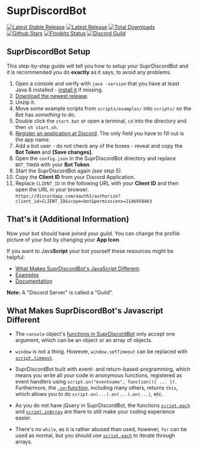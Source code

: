 # SuprDiscordBot

[![Latest Stable Release](https://img.shields.io/github/release/timmyrs/SuprDiscordBot.svg?label=Stable)](https://github.com/timmyrs/SuprDiscordBot/releases)
[![Latest Release](https://img.shields.io/github/release/timmyrs/SuprDiscordBot.svg?label=Latest)](https://github.com/timmyrs/SuprDiscordBot/releases)
[![Total Downloads](https://img.shields.io/github/downloads/timmyrs/SuprDiscordBot/latest/total.svg?label=Downloads)](https://github.com/timmyrs/SuprDiscordBot/releases)
[![Github Stars](https://img.shields.io/github/stars/timmyrs/SuprDiscordBot.svg?label=Stars)](https://github.com/timmyrs/SuprDiscordBot/stargazers)
[![Floobits Status](https://floobits.com/timmyRS/SuprDiscordBot.svg)](https://floobits.com/timmyRS/SuprDiscordBot/redirect)
[![Discord Guild](https://discordapp.com/api/guilds/208658782966906880/embed.png)](https://discord.timmyrs.de)

## SuprDiscordBot Setup

This step-by-step guide will tell you how to setup your SuprDiscordBot and it is recommended you do **exactly** as it says, to avoid any problems.

1. Open a console and verify with `java -version` that you have at least Java 8 installed - [install it](https://java.com/en/download/) if missing.
2. [Download the newest release](https://github.com/timmyrs/SuprDiscordBot/releases).
3. Unzip it.
4. Move some example scripts from `scripts/examples/` into `scripts/` so the Bot has *something* to do.
5. Double click the `start.bat` or open a terminal, `cd` into the directory and then `sh start.sh`.
6. [Register an application at Discord](https://discordapp.com/developers/applications/me/create). The only field you have to fill out is the app name.
7. Add a bot user - do not check any of the boxes - reveal and copy the **Bot Token** and **[Save changes]**.
8. Open the `config.json` in the SuprDiscordBot directory and replace `BOT_TOKEN` with your **Bot Token**.
9. Start the SuprDiscordBot again *(see step 5)*.
10. Copy the **Client ID** from your Discord Application.
11. Replace `CLIENT_ID` in the following URL with your **Client ID** and then open the URL in your browser. `https://discordapp.com/oauth2/authorize?client_id=CLIENT_ID&scope=bot&permissions=2146958463`

## That's it (Additional Information)

Now your bot should have joined your guild. You can change the profile picture of your bot by changing your **App Icon**.

If you want to Java**Script** your bot yourself these resources might be helpful:

- [What Makes SuprDiscordBot's JavaScript Different](https://github.com/timmyrs/SuprDiscordBot/blob/master/SETUP.md#what-makes-suprdiscordbots-javascript-different).
- [Examples](https://github.com/timmyrs/SuprDiscordBot/tree/master/scripts/examples)
- [Documentation](https://timmyrs.github.io/SuprDiscordBot)

**Note:** A "Discord Server" is called a "Guild".

## What Makes SuprDiscordBot's Javascript Different

- The `console` object's [functions in SuprDiscordBot](https://timmyrs.github.io/SuprDiscordBot/?de/timmyrs/suprdiscordbot/apis/ConsoleAPI.html) only accept one argument, which can be an object or an array of objects.

- `window` is not a thing. However, `window.setTimeout` can be replaced with [`script.timeout`](https://timmyrs.github.io/SuprDiscordBot/de/timmyrs/suprdiscordbot/apis/ScriptAPI.html#timeout-java.lang.Runnable-int-).

- SuprDiscordBot built with event- and return-based-programming, which means you write all your code in anonymous functions, registered as event handlers using `script.on("eventname", function(){ ... })`. Furthermore, the [`.on`-function](https://timmyrs.github.io/SuprDiscordBot/de/timmyrs/suprdiscordbot/apis/ScriptAPI.html#on-java.lang.String-java.util.function.Consumer-), including many others, returns `this`, which allows you to do `script.on(...).on(...).on(...)`, etc.

- As you do not have jQuery in SuprDiscordBot, the functions [`script.each`](https://timmyrs.github.io/SuprDiscordBot/de/timmyrs/suprdiscordbot/apis/ScriptAPI.html#each-java.lang.Object:A-java.util.function.Consumer-) and [`script.inArray`](https://timmyrs.github.io/SuprDiscordBot/de/timmyrs/suprdiscordbot/apis/ScriptAPI.html#inArray-java.lang.Object:A-java.lang.Object-) are there to still make your coding experience easier.

- There's no `while`, as it is rather abused than used, however, `for` can be used as normal, but you should use [`script.each`](https://timmyrs.github.io/SuprDiscordBot/de/timmyrs/suprdiscordbot/apis/ScriptAPI.html#each-java.lang.Object:A-java.util.function.Consumer-) to iterate through arrays.
